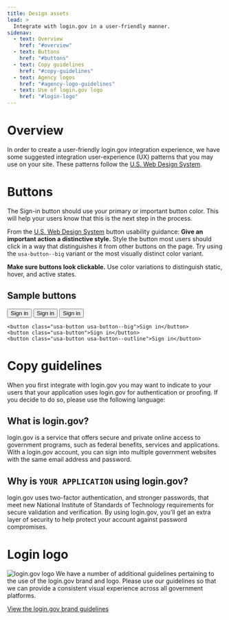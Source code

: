 ```yaml
---
title: Design assets
lead: >
  Integrate with login.gov in a user-friendly manner.
sidenav:
  - text: Overview
    href: "#overview"
  - text: Buttons
    href: "#buttons"
  - text: Copy guidelines
    href: "#copy-guidelines"
  - text: Agency logos
    href: "#agency-logo-guidelines"
  - text: Use of login.gov logo
    href: "#login-logo"
---
```


#  Overview

In order to create a user-friendly login.gov integration experience, we have some suggested integration user-experience (UX) patterns that you may use on your site. These patterns follow the [U.S. Web Design System](https://designsystem.digital.gov/).

#  Buttons

The Sign-in button should use your primary or important button color. This will help your users know that this is the next step in the process.

From the [U.S. Web Design System](https://designsystem.digital.gov/components/button/) button usability guidance:
**Give an important action a distinctive style.** Style the button most users should click in a way that distinguishes it from other buttons on the page. Try using the `usa-button--big` variant or the most visually distinct color variant.

**Make sure buttons look clickable.** Use color variations to distinguish static, hover, and active states.

## Sample buttons

<button class="usa-button usa-button--big">Sign in</button> <button class="usa-button margin-y-2">Sign in</button> <button class="usa-button usa-button--outline">Sign in</button>

```
<button class="usa-button usa-button--big">Sign in</button>
<button class="usa-button">Sign in</button>
<button class="usa-button usa-button--outline">Sign in</button>
```

# Copy guidelines

When you first integrate with login.gov you may want to indicate to your users that your application uses login.gov for authentication or proofing. If you decide to do so, please use the following language:

## What is login.gov?

login.gov is a service that offers secure and private online access to government programs, such as federal benefits, services and applications. With a login.gov account, you can sign into multiple government websites with the same email address and password.

## Why is `YOUR APPLICATION` using login.gov?

login.gov uses two-factor authentication, and stronger passwords, that meet new National Institute of Standards of Technology requirements for secure validation and verification. By using login.gov, you’ll get an extra layer of security to help protect your account against password compromises.

# Login logo

<img src="{{ site.baseurl }}/assets/img/login-gov-logo.svg" class="usa-logo-img" alt="login.gov logo">
We have a number of additional guidelines pertaining to the use of the login.gov brand and logo. Please use our guidelines so that we can provide a consistent visual experience across all government platforms.

[View the login.gov brand guidelines](https://design.login.gov/brand/)

